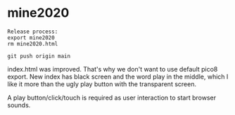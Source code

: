 # mine2020

```
Release process:
export mine2020
rm mine2020.html

git push origin main
```

index.html was improved. That's why we don't want to use default pico8 export.
New index has black screen and the word play in the middle, which I like it more than the ugly play button with the transparent screen.

A play button/click/touch is required as user interaction to start browser sounds.
